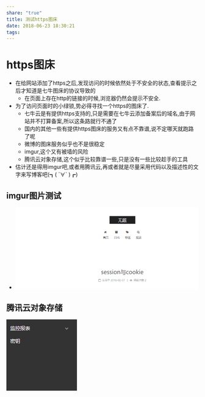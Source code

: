 ```yaml
---
share: "true"
title: 测试https图床
date: 2018-06-23 18:30:21
tags: 
---
```

# https图床
* 在给网站添加了https之后,发现访问的时候依然处于不安全的状态,查看提示之后才知道是七牛图床的协议导致的
	* 在页面上存在http的链接的时候,浏览器仍然会提示不安全.
* 为了访问页面时的小绿锁,势必得寻找一个https的图床了.
	* 七牛云是有提供https支持的,只是需要在七牛云添加备案后的域名,由于网站并不打算备案,所以这条路就行不通了
	* 国内的其他一些有提供https图床的服务又有点不靠谱,说不定哪天就跑路了呢
	* 微博的图床服务似乎也不是很稳定
	* imgur,这个又有被墙的风险
	* 腾讯云对象存储,这个似乎比较靠谱一些,只是没有一些比较趁手的工具
* 估计还是得用imgur吧,或者用腾讯云,再或者就是尽量采用代码以及描述性的文字来写博客吧(┓( ´∀` )┏) 
## imgur图片测试
* ![3d6a011ef197cb8f1e1bb0070c9d44c2_MD5.png](/images/3d6a011ef197cb8f1e1bb0070c9d44c2_MD5.png)

## 腾讯云对象存储
![52c43241c8ae5fc018f1485b34311d7b_MD5.jpg](/images/52c43241c8ae5fc018f1485b34311d7b_MD5.jpg)

